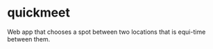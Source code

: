 quickmeet
=========

Web app that chooses a spot between two locations that is equi-time between them. 
